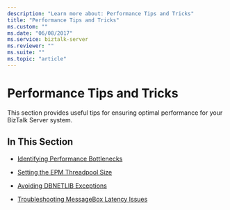 ```yaml
---
description: "Learn more about: Performance Tips and Tricks"
title: "Performance Tips and Tricks"
ms.custom: ""
ms.date: "06/08/2017"
ms.service: biztalk-server
ms.reviewer: ""
ms.suite: ""
ms.topic: "article"
---
```

# Performance Tips and Tricks
This section provides useful tips for ensuring optimal performance for your BizTalk Server system.  
  
## In This Section  
  
-   [Identifying Performance Bottlenecks](../core/identifying-performance-bottlenecks.md)  
  
-   [Setting the EPM Threadpool Size](../core/setting-the-epm-threadpool-size.md)  
  
-   [Avoiding DBNETLIB Exceptions](../core/avoiding-dbnetlib-exceptions.md)  
  
-   [Troubleshooting MessageBox Latency Issues](../core/troubleshooting-messagebox-latency-issues.md)
